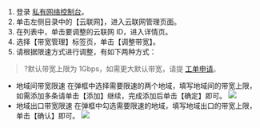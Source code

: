 1. 登录 [私有网络控制台](https://console.cloud.tencent.com/vpc/vpc?rid=1)。
2. 单击左侧目录中的【云联网】，进入云联网管理页面。
3. 在列表中，单击要调整的云联网 ID，进入详情页。
4. 选择【带宽管理】标签页，单击【调整带宽】。
5. 请根据限速方式进行调整，有如下两种方式：
 >?默认带宽上限为 1Gbps，如需更大默认带宽，请提 [工单申请](https://console.cloud.tencent.com/workorder/category)。
 >
  - 地域间带宽限速
 在弹框中选择需要限速的两个地域，填写地域间的带宽上限，如需添加多条请单击【添加】继续，完成添加后单击【确定】即可。
 ![](https://main.qcloudimg.com/raw/10cb0c0acad3afd002bdcda8fd1c9f65.png)
 - 地域出口带宽限速
 在弹框中勾选需要限速的地域，填写地域出口的带宽上限，单击【确认】即可。
 ![](https://main.qcloudimg.com/raw/d850603ca67fbcf7b44076a6d3cd068b.png)
